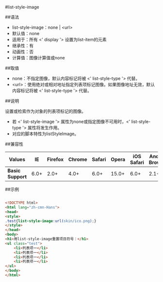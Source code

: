 #list-style-image

##语法

- list-style-image：none | &lt;url&gt;
- 默认值：none
- 适用于：所有 &lt;' display '&gt; 设置为list-item的元素
- 继承性：有
- 动画性：否
- 计算值：图像计算值或none


##取值

- none：不指定图像，默认内容标记将被 &lt;' list-style-type '&gt; 代替。
- &lt;url&gt;：使用绝对或相对地址指定列表项标记图像。如果图像地址无效，默认内容标记将被 &lt;' list-style-type '&gt; 代替。


##说明

设置或检索作为对象的列表项标记的图像。

- 若 &lt;' list-style-image '&gt; 属性为none或指定图像不可用时，&lt;' list-style-type '&gt; 属性将发生作用。
- 对应的脚本特性为listStyleImage。


##兼容性


<table class="compatible">
<thead>
	<tr>
		<th>Values</th>
		<th>IE</th>
		<th>Firefox</th>
		<th>Chrome</th>
		<th>Safari</th>
		<th>Opera</th>
		<th>iOS Safari</th>
		<th>Android Browser</th>
		<th>Android Chrome</th>
	</tr>
</thead>
<tbody>
	<tr>
		<td><strong>Basic Support</strong></td>
		<td class="support">6.0+</td>
		<td class="support">2.0+</td>
		<td class="support">4.0+</td>
		<td class="support">6.0+</td>
		<td class="support">15.0+</td>
		<td class="support">6.0+</td>
		<td class="support">2.1+</td>
		<td class="support">18.0+</td>
	</tr>
</tbody>
</table>




##示例

```html

<!DOCTYPE html>
<html lang="zh-cmn-Hans">
<head>
<style>
.test{list-style-image:url(skin/ico.png);}
</style>
</head>
<body>
<h1>用list-style-image重置项目符号：</h1>
<ul class="test">
	<li>列表项一</li>
	<li>列表项一</li>
	<li>列表项一</li>
	<li>列表项一</li>
</ul>
</body>
</html>

```

